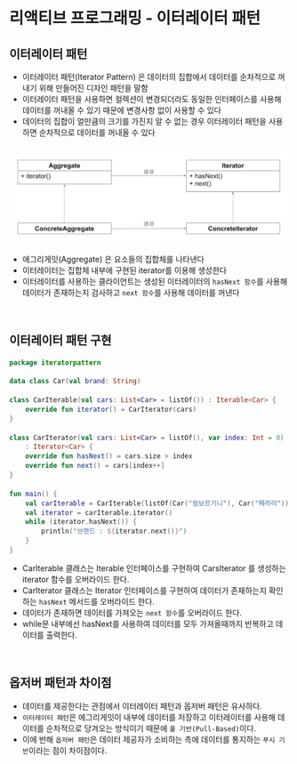 # 리액티브 프로그래밍 - 이터레이터 패턴

## 이터레이터 패턴

- 이터레이터 패턴(Iterator Pattern) 은 데이터의 집합에서 데이터를 순차적으로 꺼내기 위해 만들어진 디자인 패턴을 말함
- 이터레이터 패턴을 사용하면 컬렉션이 변경되더라도 동일한 인터페이스를 사용해 데이터를 꺼내올 수 있기 때문에 변경사항 없이 사용할 수 있다
- 데이터의 집합이 얼만큼의 크기를 가진지 알 수 없는 경우 이터레이터 패턴을 사용하면 순차적으로 데이터를 꺼내올 수 있다

![webflux_002_iterator.png](../_image/webflux_002_1.png)

- 애그리게잇(Aggregate) 은 요소들의 집합체를 나타낸다
- 이터레이터는 집합체 내부에 구현된 iterator를 이용해 생성한다
- 이터레이터를 사용하는 클라이언트는 생성된 이터레이터의 `hasNext 함수`를 사용해 데이터가 존재하는지 검사하고 `next 함수`를 사용해 데이터를 꺼낸다

<br/>

## 이터레이터 패턴 구현

```kotlin
package iteratorpattern

data class Car(val brand: String)

class CarIterable(val cars: List<Car> = listOf()) : Iterable<Car> {
    override fun iterator() = CarIterator(cars)
}

class CarIterator(val cars: List<Car> = listOf(), var index: Int = 0)
    : Iterator<Car> {
    override fun hasNext() = cars.size > index
    override fun next() = cars[index++]
}

fun main() {
    val carIterable = CarIterable(listOf(Car("람보르기니"), Car("페라리")))
    val iterator = carIterable.iterator()
    while (iterator.hasNext()) {
        println("브랜드 : ${iterator.next()}")
    }
}
```

- CarIterable 클래스는 Iterable 인터페이스를 구현하여 CarsIterator 를 생성하는 iterator 함수를 오버라이드 한다.
- CarIterator 클래스는 Iterator 인터페이스를 구현하여 데이터가 존재하는지 확인하는 `hasNext` 메서드를 오버라이드 한다.
- 데이터가 존재하면 데이터를 가져오는 `next 함수`를 오버라이드 한다.
- while문 내부에선 hasNext를 사용하여 데이터를 모두 가져올때까지 반복하고 데이터를 출력한다.

<br/>

## 옵저버 패턴과 차이점

- 데이터를 제공한다는 관점에서 이터레이터 패턴과 옵저버 패턴은 유사하다.
- `이터레이터 패턴`은 에그리게잇이 내부에 데이터를 저장하고 이터레이터를 사용해 데이터를 순차적으로 당겨오는 방식이기 때문에 `풀 기반(Pull-Based)`이다.
- 이에 반해 `옵저버 패턴`은 데이터 제공자가 소비하는 측에 데이터를 통지하는 `푸시 기반`이라는 점이 차이점이다.


